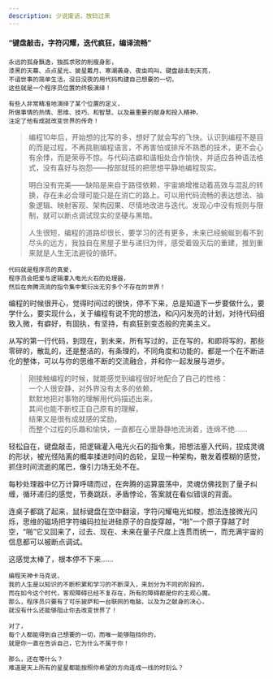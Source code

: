 ```yaml
---
description: 少说废话，放码过来
---
```


#### “键盘敲击，字符闪耀，迭代疯狂，编译流畅”

```
永远的孤身飘逸，独孤求败的削瘦身影，
漆黑的天幕、点点星光、披星戴月、寒潮袭身、夜虫鸣叫、键盘敲击到天亮，
不谙世事的简单生活，没日没夜的用代码构建自己想要的一切，
这些就是一个程序员位置的终极演绎！

有些人非常精准地演绎了某个位置的定义，
所做事情的热情、思维、技巧、和智慧、以及最重要的献身和投入精神，
注定了他有成就改变世界的传奇！
```

>编程10年后，开始想的比写的多，想好了就会写的飞快。认识到编程不是目的而是过程，不再挑剔编程语言，不再害怕或排斥不熟悉的技术，更不会心有余悸，而是荣辱不惊。与代码洁癖和谐相处合作愉快，并适应各种语法格式，没有喜好与抱怨——按部就班的把思想平静地编程现实。
>
>明白没有完美——缺陷是来自于路径依赖，宇宙熵增推动着高效与混乱的转换，存在未必合理可能只是在消亡的路上。可以用代码流畅的表达想法、抽象逻辑、映射客观、架构因果、尽情地改进与迭代。发现心中没有规则与限制，就可以断点调试现实的坚硬与黑暗。
>
>人生很短，编程的道路却很长，要学习的还有更多，未来已经蜿蜒到看不到尽头的远方，我独自在黑屋子里与递归为伴，感受着毁灭后的重建，推到重来就是人生无法避役的循环。

```
代码就是程序员的真爱，
程序员会把爱与逻辑灌入电光火石的处理器，
然后在奔腾流淌的指令集中繁衍出无穷多个不存在的世界！
```

编程的时候很开心，觉得时间过的很快，停不下来，总是知道下一步要做什么，要学什么，要实现什么，关于编程有说不完的想法，和闪闪发亮的计划，对待代码细致入微，有癖好，有固执，有坚持，有疯狂到变态般的完美主义。	

从写的第一行代码，到现在，到未来，所有写过的，正在写的，和即将写的，那些零碎的，散乱的，还是整洁的，有条理的，不同角度和功能的，都是一个在不断进化的整体，可以与你的思维不断的交流融合，并和你一起发展与进步。	

>刚接触编程的时候，就能感觉到编程很好地配合了自己的性格：  
>一个人很安静，对外界没有太多的依赖，  
>默默地把对事物的理解用代码描述出来，  
>其间也能不断校正自己原有的理解，  
>结果又是很有成就感的奖励，  
>而整个过程的乐趣和愉快，一直都在心里静静地流淌着，连绵不绝……

轻松自在，键盘敲击，把逻辑灌入电光火石的指令集，把想法塞入代码，捏成灵魂的形状，被光怪陆离的概率揉进时间的齿轮，呈现一种架构，散发着模糊的感觉，抓住时间流逝的尾巴，像引力场无处不在。

每秒处理器中亿万计算呼啸而过，在奔腾的运算震荡中，灵魂仿佛找到了量子纠缠，循环递归的感觉，节奏跳跃，矛盾悖论，答案就在看似错误的背面。

连桌子都跳了起来，鼠标键盘在空中翻滚，字符闪耀电光如梭，想法连接微光闪烁，思维的磁场把字符编码拉扯进硅原子的自旋穿越，“啪”一个原子穿越了时空，“啪”它又回来了，过去、现在、未来在量子尺度上连贯而统一，而充满宇宙的信息都可以被断点调试。

这感觉太棒了，根本停不下来…… 

```	
编程天神卡马克说，	
我的人生是以知识的不断积累和学习的不断深入，来划分为不同的阶段的，  
而在如今这个时代，客观障碍已经不复存在，所有的障碍都是你的主观心魔。	
那么，程序员只要有了可乐披萨和一台联网的电脑，以及为之献身的决心，	
就没有什么还能够阻止你去改变世界了！

对了，	
每个人都能得到自己想要的一切，而唯一能够阻挡你的，	
就是你一直在告诉自己，它为什么不属于你！

那么，还在等什么？	
难道是天上所有的星星都能按照你希望的方向连成一线的时刻么？	
```
